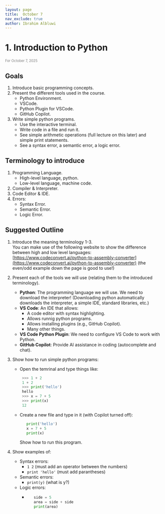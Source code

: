 ```yaml
---
layout: page
title:  October 7
nav_exclude: true
author: Ibrahim Albluwi
---
```


# **1.** Introduction to Python
<span style="font-size: 0.8em; font-weight: normal; color: gray;">For October 7, 2025</span>


## Goals
1. Introduce basic programming concepts.
2. Present the different tools used in the course.
    - Python Environment.
    - VSCode.
    - Python Plugin for VSCode.
    - GitHub Copilot.
3. Write simple python programs.
    - Use the interactive terminal.
    - Write code in a file and run it.
    - See simple arithmetic operations (full lecture on this later) and simple print statements.
    - See a syntax error, a semantic error, a logic error.


## Terminology to introduce
1. Programming Language.
    - High-level language, python.
    - Low-level language, machine code.
2. Compiler & Interpreter.
3. Code Editor & IDE.
4. Errors:
    - Syntax Error.
    - Semantic Error.
    - Logic Error.

## Suggested Outline
1. Introduce the meaning terminology 1-3.<br>
   You can make use of the following website to show the difference between high and low level languages: [https://www.codeconvert.ai/python-to-assembly-converter](https://www.codeconvert.ai/python-to-assembly-converter) (the even/odd example down the page is good to use!)
2. Present each of the tools we will use (relating them to the introduced terminology).
    - **Python**: The programming language we will use. We need to download the interpreter!
      (Downloading python automatically downloads the interpreter, a simple IDE, standard libraries, etc.)
    - **VS Code**: An IDE that allows:
        - A code editor with syntax highlighting.
        - Allows runnig python programs.
        - Allows installing plugins (e.g., GitHub Copilot).
        - Many other things.
    - **VS Code Python Plugin**: We need to configure VS Code to work with Python.
    - **GitHub Copilot**: Provide AI assistance in coding (autocomplete and chat).

3. Show how to run simple python programs:
    - Open the temrinal and type things like: 
        ```python 
         >>> 1 + 2
         1 + 2
         >>> print('hello')
         hello
         >>> x = 7 + 5
         >>> print(x)
         12
        ````
    - Create a new file and type in it (with Copilot turned off): 
      ```python 
         print('hello') 
         x = 7 + 5
         print(x)
      ```
      Show how to run this program.
4. Show examples of:
    - Syntax errors: 
        - `1 2` (must add an operator between the numbers)
        - `print 'hello'` (must add parantheses)
    - Semantic errors:
        - `print(y)` (what is y?)
    - Logic errors:
        - ```python
             side = 5
             area = side + side
             print(area)
          ```
